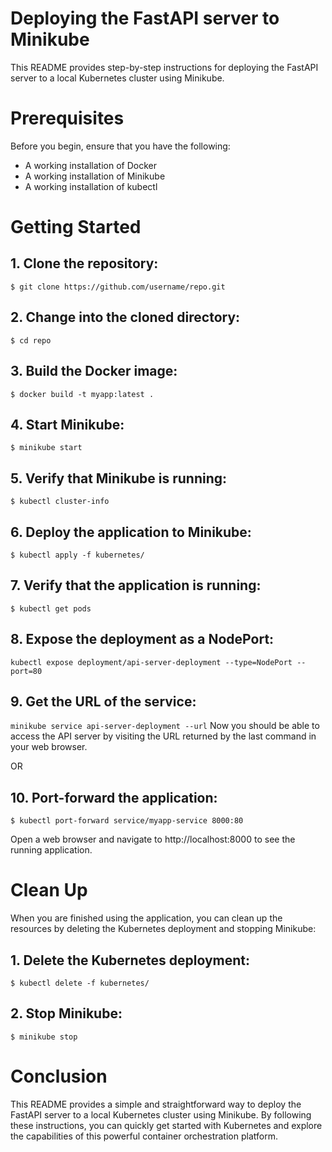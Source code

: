 # Deploying the FastAPI server to Minikube

This README provides step-by-step instructions for deploying the FastAPI server to a local Kubernetes cluster using Minikube.

# Prerequisites
Before you begin, ensure that you have the following:

* A working installation of Docker
* A working installation of Minikube
* A working installation of kubectl

# Getting Started
## 1. Clone the repository:
`$ git clone https://github.com/username/repo.git`

## 2. Change into the cloned directory:
`$ cd repo`

## 3. Build the Docker image:
`$ docker build -t myapp:latest .`

## 4. Start Minikube:
`$ minikube start`

## 5. Verify that Minikube is running:
`$ kubectl cluster-info`

## 6. Deploy the application to Minikube:
`$ kubectl apply -f kubernetes/`

## 7. Verify that the application is running:
`$ kubectl get pods`

## 8. Expose the deployment as a NodePort:
`kubectl expose deployment/api-server-deployment --type=NodePort --port=80`

## 9. Get the URL of the service:
`minikube service api-server-deployment --url`
Now you should be able to access the API server by visiting the URL returned by the last command in your web browser.

OR 

## 10. Port-forward the application:
`$ kubectl port-forward service/myapp-service 8000:80`

Open a web browser and navigate to http://localhost:8000 to see the running application.

# Clean Up
When you are finished using the application, you can clean up the resources by deleting the Kubernetes deployment and stopping Minikube:

## 1. Delete the Kubernetes deployment:
`$ kubectl delete -f kubernetes/`

## 2. Stop Minikube:
`$ minikube stop`

# Conclusion
This README provides a simple and straightforward way to deploy the FastAPI server to a local Kubernetes cluster using Minikube. By following these instructions, you can quickly get started with Kubernetes and explore the capabilities of this powerful container orchestration platform.
